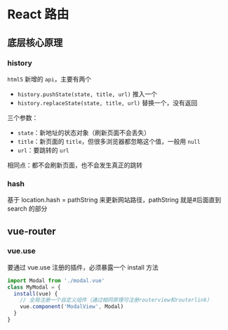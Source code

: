 # React 路由

## 底层核心原理

### history

`html5` 新增的 `api`，主要有两个

- `history.pushState(state, title, url)` 推入一个
- `history.replaceState(state, title, url)` 替换一个，没有返回

三个参数：

- `state`：新地址的状态对象（刷新页面不会丢失）
- `title`：新页面的 `title`，但很多浏览器都忽略这个值，一般用 `null`
- `url`：要跳转的 `url`

相同点：都不会刷新页面，也不会发生真正的跳转

### hash

基于 location.hash = pathString 来更新网站路径，pathString 就是#后面直到 search 的部分

## vue-router

### vue.use

要通过 vue.use 注册的插件，必须暴露一个 install 方法

```js
import Modal from './modal.vue'
class MyModal = {
  install(vue) {
    // 全局注册一个自定义组件（通过相同原理可注册routerview和routerlink）
    vue.component('ModalView', Modal)
  }
}
```
